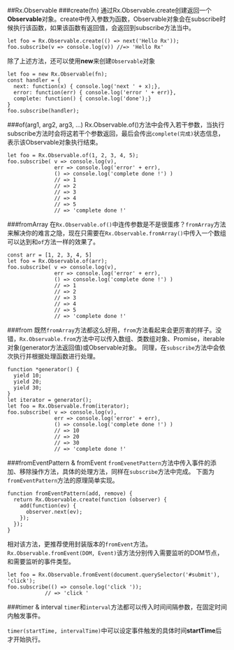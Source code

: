 ##Rx.Observable
###create(fn)
通过Rx.Observable.create创建返回一个**Observable**对象。create中传入参数为函数，Observable对象会在subscribe时候执行该函数，如果该函数有返回值，会返回到subscribe方法当中。

```JS
let foo = Rx.Observable.create(() => next('Hello Rx'));
foo.subscribe(v => console.log(v)) //=> 'Hello Rx'
```
除了上述方法，还可以使用**new**来创建`Observable`对象
```Js
let foo = new Rx.Observable(fn);
const handler = {
  next: function(x) { console.log('next ' + x);},
  error: function(err) { console.log('error ' + err)},
  complete: function() { console.log('done');}
}
foo.subscribe(handler);
```
###of(arg1, arg2, arg3, ...)
Rx.Observable.of()方法中会传入若干参数，当执行subscribe方法时会将这若干个参数返回，最后会传出`complete(完成)`状态信息，表示该Observable对象执行结束。
```JS
let foo = Rx.Observable.of(1, 2, 3, 4, 5);
foo.subscribe( v => console.log(v), 
               err => console.log('error' + err),
               () => console.log('complete done !') )
               // => 1
               // => 2
               // => 3
               // => 4
               // => 5
               // => 'complete done !'
```
###fromArray
在`Rx.Observable.of()`中连传参数是不是很蛋疼？`fromArray`方法来解决你的难言之隐，现在只需要在`Rx.Observable.fromArray()`中传入一个数组可以达到和`of`方法一样的效果了。
```JS
const arr = [1, 2, 3, 4, 5]
let foo = Rx.Observable.of(arr);
foo.subscribe( v => console.log(v), 
               err => console.log('error' + err),
               () => console.log('complete done !') )
               // => 1
               // => 2
               // => 3
               // => 4
               // => 5
               // => 'complete done !'
```
###from
既然`fromArray`方法都这么好用，`from`方法看起来会更厉害的样子。没错，`Rx.Observable.from`方法中可以传入数组、类数组对象、Promise，iterable对象(generator方法返回值)或Observable对象。
同理，在`subscribe`方法中会依次执行并根据处理函数进行处理。

```JS
function *generator() {
  yield 10;
  yield 20;
  yield 30;
}
let iterator = generator();
let foo = Rx.Observable.from(iterator);
foo.subscribe( v => console.log(v), 
               err => console.log('error' + err),
               () => console.log('complete done !') )
               // => 10
               // => 20
               // => 30
               // => 'complete done !'
```
###fromEventPattern & fromEvent
`fromEvenetPattern`方法中传入事件的添加、移除操作方法，具体的处理方法，同样在`subscribe`方法中完成。
下面为`fromEventPattern`方法的原理简单实现。
```Js
function fromEventPattern(add, remove) {
  return Rx.Observable.create(function (observer) {
    add(function(ev) {
      observer.next(ev);
    });
  });
}
```
相对该方法，更推荐使用封装版本的`fromEvent`方法。
`Rx.Observable.fromEvent(DOM, Event)`该方法分别传入需要监听的DOM节点，和需要监听的事件类型。
```Js
let foo = Rx.Observable.fromEvent(document.querySelector('#submit'), 'click');
foo.subscribe(() => console.log('click '));
            // => 'click '
```

###timer & interval
`timer`和`interval`方法都可以传入时间间隔参数，在固定时间内触发事件。

`timer(startTime, intervalTime)`中可以设定事件触发的具体时间**startTime**后才开始执行。